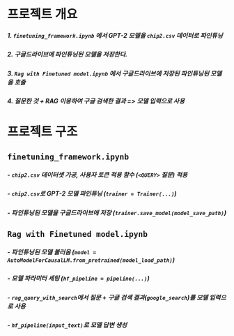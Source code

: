 # 프로젝트 개요

##### 1. `finetuning_framework.ipynb` 에서 GPT-2 모델을 `chip2.csv` 데이터로 파인튜닝
##### 2. 구글드라이브에 파인튜닝된 모델을 저장한다.
##### 3. `Rag with Finetuned model.ipynb` 에서 구글드라이브에 저장된 파인튜닝된 모델을 호출
##### 4. 질문한 것 + RAG 이용하여 구글 검색한 결과 => 모델 입력으로 사용

# 프로젝트 구조

## `finetuning_framework.ipynb`

##### - `chip2.csv` 데이터셋 가공, 사용자 토큰 적용 함수 (`<QUERY>` 질문) 적용
##### - `chip2.csv`로 GPT-2 모델 파인튜닝 (`trainer = Trainer(...)`)
##### - 파인튜닝된 모델을 구글드라이브에 저장 (`trainer.save_model(model_save_path)`)

## `Rag with Finetuned model.ipynb`

##### - 파인튜닝된 모델 불러옴 (`model = AutoModelForCausalLM.from_pretrained(model_load_path)`)
##### - 모델 파라미터 세팅 (`hf_pipeline = pipeline(...)`)
##### - `rag_query_with_search`에서 질문 + 구글 검색 결과(`google_search`)를 모델 입력으로 사용
##### - `hf_pipeline(input_text)`로 모델 답변 생성

